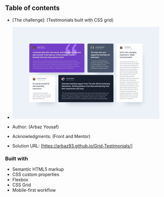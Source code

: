 ## Table of contents

- [The challenge]: (Testimonials built with CSS grid)
- ![Screenshot](./design/desktop-design.jpg)

- Author: (Arbaz Yousaf)
- Acknowledgments: (Front and Mentor)

- Solution URL: [https://arbaz93.github.io/Grid-Testimonials/]

### Built with

- Semantic HTML5 markup
- CSS custom properties
- Flexbox
- CSS Grid
- Mobile-first workflow
